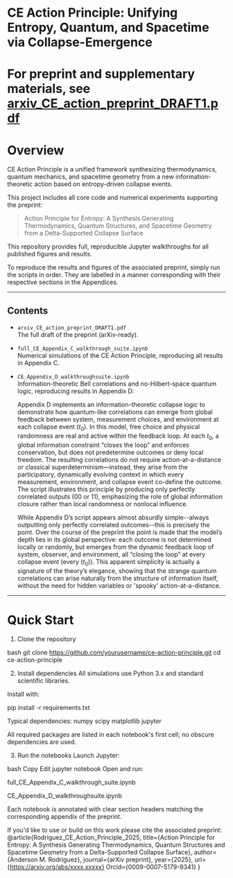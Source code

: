 # CE Action Principle: Unifying Entropy, Quantum, and Spacetime via Collapse-Emergence

# For preprint and supplementary materials, see [arxiv_CE_action_preprint_DRAFT1.pdf](arxiv_CE_action_preprint_DRAFT1.pdf)


# Overview

CE Action Principle is a unified framework synthesizing thermodynamics, quantum mechanics, and spacetime geometry from a new 
information-theoretic action based on entropy-driven collapse events. 

This project includes all core code and numerical experiments supporting the preprint:

> Action Principle for Entropy: A Synthesis Generating Thermodynamics, Quantum Structures, and Spacetime Geometry from a Delta-Supported Collapse Surface

This repository provides full, reproducible Jupyter walkthroughs for all published figures and results.

To reproduce the results and figures of the associated preprint, simply run the scripts in order. They are labelled in a manner corresponding
with their respective sections in the Appendices.

---

## Contents

- `arxiv_CE_action_preprint_DRAFT1.pdf`  
  The full draft of the preprint (arXiv-ready).

- `full_CE_Appendix_C_walkthrough_suite.ipynb`  
  Numerical simulations of the CE Action Principle, reproducing all results in Appendix C.

- `CE_Appendix_D_walkthroughsuite.ipynb`  
  Information-theoretic Bell correlations and no-Hilbert-space quantum logic, reproducing results in Appendix D:

  Appendix D implements an information-theoretic collapse logic to demonstrate how quantum-like correlations can emerge from global feedback between system, measurement choices, and environment at each collapse event ($t_0$). In this model, free choice and physical randomness are real and active within the feedback loop. At each $t_0$, a global information constraint “closes the loop” and enforces conservation, but does not predetermine outcomes or deny local freedom. The resulting correlations do not require action-at-a-distance or classical superdeterminism—instead, they arise from the participatory, dynamically evolving context in which every measurement, environment, and collapse event co-define the outcome. The script illustrates this principle by producing only perfectly correlated outputs (00 or 11), emphasizing the role of global information closure rather than local randomness or nonlocal influence.

  While Appendix D’s script appears almost absurdly simple--always outputting only perfectly correlated outcomes--this is precisely the point. Over the course of the preprint the point is made that the model’s depth lies in its global perspective: each outcome is not determined locally or randomly, but emerges from the dynamic feedback loop of system, observer, and environment, all “closing the loop” at every collapse event (every ($t_0$)). This apparent simplicity is actually a signature of the theory’s elegance, showing that the strange quantum correlations can arise naturally from the structure of information itself, without the need for hidden variables or 'spooky' action-at-a-distance.

---

# Quick Start

1. Clone the repository

bash
git clone https://github.com/yourusername/ce-action-principle.git
cd ce-action-principle

2. Install dependencies
All simulations use Python 3.x and standard scientific libraries.

Install with:

pip install -r requirements.txt

Typical dependencies:
numpy
scipy
matplotlib
jupyter

All required packages are listed in each notebook's first cell; no obscure dependencies are used.

3. Run the notebooks
Launch Jupyter:

bash
Copy
Edit
jupyter notebook
Open and run:

full_CE_Appendix_C_walkthrough_suite.ipynb

CE_Appendix_D_walkthroughsuite.ipynb

Each notebook is annotated with clear section headers matching the corresponding appendix of the preprint.


If you'd like to use or build on this work please cite the associated preprint:
@article{Rodriguez_CE_Action_Principle_2025,
  title={Action Principle for Entropy: A Synthesis Generating Thermodynamics, Quantum Structures and Spacetime Geometry from a Delta-Supported Collapse Surface},
  author={Anderson M. Rodriguez},
  journal={arXiv preprint},
  year={2025},
  url={https://arxiv.org/abs/xxxx.xxxxx}
  Orcid={0009-0007-5179-9341}
}
